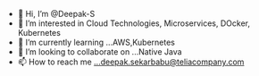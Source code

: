 - 👋 Hi, I’m @Deepak-S
- 👀 I’m interested in Cloud Technologies, Microservices, DOcker, Kubernetes
- 🌱 I’m currently learning ...AWS,Kubernetes
- 💞️ I’m looking to collaborate on ...Native Java
- 📫 How to reach me ...deepak.sekarbabu@teliacompany.com

<!---
Deepak-Telia/Deepak-Telia is a ✨ special ✨ repository because its `README.md` (this file) appears on your GitHub profile.
You can click the Preview link to take a look at your changes.
--->

